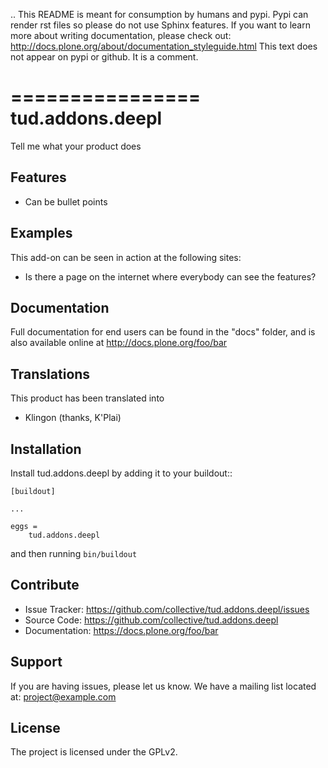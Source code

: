 .. This README is meant for consumption by humans and pypi. Pypi can render rst files so please do not use Sphinx features.
   If you want to learn more about writing documentation, please check out: http://docs.plone.org/about/documentation_styleguide.html
   This text does not appear on pypi or github. It is a comment.

================
tud.addons.deepl
================

Tell me what your product does

Features
--------

- Can be bullet points


Examples
--------

This add-on can be seen in action at the following sites:
- Is there a page on the internet where everybody can see the features?


Documentation
-------------

Full documentation for end users can be found in the "docs" folder, and is also available online at http://docs.plone.org/foo/bar


Translations
------------

This product has been translated into

- Klingon (thanks, K'Plai)


Installation
------------

Install tud.addons.deepl by adding it to your buildout::

    [buildout]

    ...

    eggs =
        tud.addons.deepl


and then running ``bin/buildout``


Contribute
----------

- Issue Tracker: https://github.com/collective/tud.addons.deepl/issues
- Source Code: https://github.com/collective/tud.addons.deepl
- Documentation: https://docs.plone.org/foo/bar


Support
-------

If you are having issues, please let us know.
We have a mailing list located at: project@example.com


License
-------

The project is licensed under the GPLv2.
